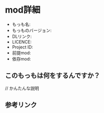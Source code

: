 # mod詳細

- もっも名: 
- もっものバージョン: 
- DLリンク: 
- LICENCE: 
- Project ID: 
- 前提mod: 
- 依存mod: 

## このもっもは何をするんですか？
// かんたんな説明

## 参考リンク


